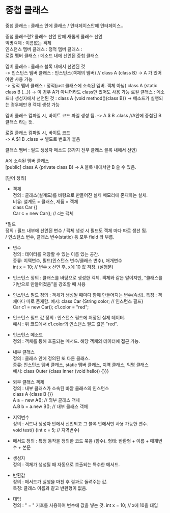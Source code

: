 # 중첩 클래스
중첩 클래스 : 클래스 안에 클래스 / 인터페이스안에 인터페이스..   

중첩 클래스란? 클래스 선언 안에 새롭게 클래스 선언  
익명객체 : 이름없는 객체  
인스턴스 멤버 클래스 : 
정적 멤버 클래스 :   
로컬 멤버 클래스 : 메소드 내에 선언된 중첩 클래스  

멤버 클래스 : 클래스 블록 내에서 선언된 것  
-> 인스턴스 멤버 클래스 : 인스턴스(객체의 멤버) // class A {class B}  -> A 가 있어야만 사용 가능  
-> 정적 멤버 클래스 : 정적(just 클래스에 소속된 멤버. 객체 아님) class A {static class B (...)} -> 이 경우 A가 아니더라도 class만 있어도 사용 가능
로컬 클래스 : 메소드나 생성자에서 선언된 것 : class A {void method(){class B}} -> 메소드가 실행되는 경우에만 B 객체 생성 가능

멤버 클래스 컴파일 시, 바이트 코드 파일 생성 됨. 
-> A $ B .class //A안에 중첩된 B 클래스 라는 뜻.

로컬 클래스 컴파일 시, 바이트 코드  
-> A $1 B .class -> 별도로 번호가 붙음  

클래스 멤버 : 필드 생성자 메소드 (3가지 전부 클래스 블록 내에서 선언)   

A에 소속된 멤버 클래스   
[public] class A {private class B} -> A 블록 내에서만 B 쓸 수 있음.



[단어 정리]
* 객체  
정의 : 클래스(설계도)를 바탕으로 만들어진 실제 메모리에 존재하는 실체.  
비유: 설계도 = 클래스, 제품 = 객체  
class Car {}  
Car c = new Car();  // c는 객체

*필드  
정의 : 필드 내부에 선언된 변수 / 객체 생성 시 필드도 객체 마다 따로 생선 됨.  
/ 인스턴스 변수, 클래스 변수(static) 등 모두 field 라 부름.  

* 변수  
정의 :   데이터를 저장할 수 있는 이름 있는 공간.  
  종류: 지역변수, 필드(인스턴스 변수/클래스 변수), 매개변수  
  int x = 10;  // 변수 x 선언 후, x에 10 값 저장. (실행문)

* 인스턴스
  정의 : 클래스를 바탕으로 생성한 객체. 객체와 같은 말이지만, "클래스를 기반으로 만들어졌음"을 강조할 때 사용  

* 인스턴스 필드
정의 : 객체가 생성될 때마다 함께 만들어지는 변수(속성).
특징 : 객체마다 따로 존재함.
예시:
class Car {String color;  // 인스턴스 필드}  
Car c1 = new Car();
c1.color = "red";  

* 인스턴스 필드 값
정의 : 인스턴스 필드에 저장된 실제 데이터.  
예시 : 위 코드에서 c1.color의 인스턴스 필드 값은 "red".  
  
* 인스턴스 메소드  
  정의 : 객체를 통해 호출되는 메서드. 해당 객체의 데이터에 접근 가능.  
  
* 내부 클래스  
  정의 : 클래스 안에 정의된 또 다른 클래스.  
종류: 인스턴스 멤버 클래스, static 멤버 클래스, 지역 클래스, 익명 클래스  
예시: class Outer {class Inner {void hello() {}}}  


* 외부 클래스 객체  
정의 : 내부 클래스가 소속된 바깥 클래스의 인스턴스  
  class A {class B {}}  
  A a = new A();  // 외부 클래스 객체  
  A.B b = a.new B();  // 내부 클래스 객체
  
* 지역변수  
정의 : 서드나 생성자 안에서 선언되고 그 블록 안에서만 사용 가능한 변수.  
  void test() {int x = 5; // 지역변수}
* 메서드
정의 : 특정 동작을 정의한 코드 묶음 (함수).
  형태: 반환형 + 이름 + 매개변수 + 본문  

* 생성자  
  정의 : 객체가 생성될 때 자동으로 호출되는 특수한 메서드.
  
* 반환값   
  정의 : 메서드가 실행을 마친 후 결과로 돌려주는 값.  
  특징: 클래스 이름과 같고 반환형이 없음.   

* 대입  
  정의 : " = " 기호를 사용하여 변수에 값을 넣는 것. int x = 10; // x에 10을 대입  
